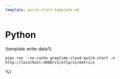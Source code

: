 ```yaml
---
template: quick-start-template.md
---
```


# Python

<docs-template>

{template write-data%

<!--@include: ../../db-cloud-shared/quick-start/python.md-->

```shell
pipx run --no-cache greptime-cloud-quick-start -e http://localhost:4000/v1/otlp/v1/metrics
```

%}

</docs-template>
